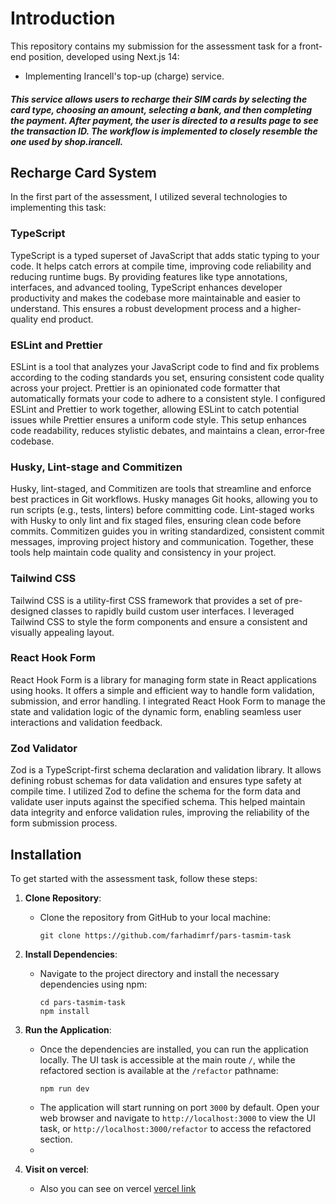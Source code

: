 # Introduction

This repository contains my submission for the assessment task for a front-end position, developed using Next.js 14:

- Implementing Irancell's top-up (charge) service.

##### This service allows users to recharge their SIM cards by selecting the card type, choosing an amount, selecting a bank, and then completing the payment. After payment, the user is directed to a results page to see the transaction ID. The workflow is implemented to closely resemble the one used by shop.irancell.

## Recharge Card System

In the first part of the assessment, I utilized several technologies to implementing this task:

### TypeScript

TypeScript is a typed superset of JavaScript that adds static typing to your code. It helps catch errors at compile time, improving code reliability and reducing runtime bugs. By providing features like type annotations, interfaces, and advanced tooling, TypeScript enhances developer productivity and makes the codebase more maintainable and easier to understand. This ensures a robust development process and a higher-quality end product.

### ESLint and Prettier

ESLint is a tool that analyzes your JavaScript code to find and fix problems according to the coding standards you set, ensuring consistent code quality across your project. Prettier is an opinionated code formatter that automatically formats your code to adhere to a consistent style. I configured ESLint and Prettier to work together, allowing ESLint to catch potential issues while Prettier ensures a uniform code style. This setup enhances code readability, reduces stylistic debates, and maintains a clean, error-free codebase.

### Husky, Lint-stage and Commitizen

Husky, lint-staged, and Commitizen are tools that streamline and enforce best practices in Git workflows. Husky manages Git hooks, allowing you to run scripts (e.g., tests, linters) before committing code. Lint-staged works with Husky to only lint and fix staged files, ensuring clean code before commits. Commitizen guides you in writing standardized, consistent commit messages, improving project history and communication. Together, these tools help maintain code quality and consistency in your project.

### Tailwind CSS

Tailwind CSS is a utility-first CSS framework that provides a set of pre-designed classes to rapidly build custom user interfaces. I leveraged Tailwind CSS to style the form components and ensure a consistent and visually appealing layout.

### React Hook Form

React Hook Form is a library for managing form state in React applications using hooks. It offers a simple and efficient way to handle form validation, submission, and error handling. I integrated React Hook Form to manage the state and validation logic of the dynamic form, enabling seamless user interactions and validation feedback.

### Zod Validator

Zod is a TypeScript-first schema declaration and validation library. It allows defining robust schemas for data validation and ensures type safety at compile time. I utilized Zod to define the schema for the form data and validate user inputs against the specified schema. This helped maintain data integrity and enforce validation rules, improving the reliability of the form submission process.

## Installation

To get started with the assessment task, follow these steps:

1. **Clone Repository**:

   - Clone the repository from GitHub to your local machine:
     ```
     git clone https://github.com/farhadimrf/pars-tasmim-task
     ```

2. **Install Dependencies**:

   - Navigate to the project directory and install the necessary dependencies using npm:
     ```
     cd pars-tasmim-task
     npm install
     ```

3. **Run the Application**:
   - Once the dependencies are installed, you can run the application locally. The UI task is accessible at the main route `/`, while the refactored section is available at the `/refactor` pathname:
     ```
     npm run dev
     ```
   - The application will start running on port `3000` by default. Open your web browser and navigate to `http://localhost:3000` to view the UI task, or `http://localhost:3000/refactor` to access the refactored section.
   -
4. **Visit on vercel**:
   - Also you can see on vercel [vercel link](https://pars-tasmim-task.vercel.app)
